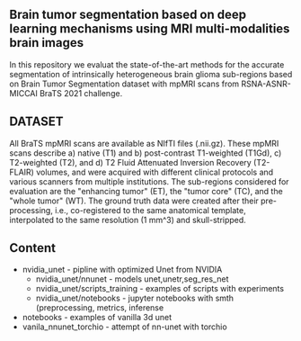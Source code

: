 ## Brain tumor segmentation based on deep learning mechanisms using MRI multi-modalities brain images
In this repository we evaluat the state-of-the-art methods for the accurate segmentation of intrinsically heterogeneous brain glioma sub-regions based on Brain Tumor Segmentation dataset with mpMRI scans from RSNA-ASNR-MICCAI BraTS 2021 challenge.

## DATASET
  All BraTS mpMRI scans are available as NIfTI files (.nii.gz). These mpMRI scans describe a) native (T1) and b) post-contrast T1-weighted (T1Gd), c) T2-weighted (T2), and d) T2 Fluid Attenuated Inversion Recovery (T2-FLAIR) volumes, and were acquired with different clinical protocols and various scanners from multiple institutions. The sub-regions considered for evaluation are the "enhancing tumor" (ET), the "tumor core" (TC), and the "whole tumor" (WT). The ground truth data were created after their pre-processing, i.e., co-registered to the same anatomical template, interpolated to the same resolution (1 mm^3) and skull-stripped.
 
## Content

* nvidia_unet - pipline with optimized Unet from NVIDIA
     * nvidia_unet/nnunet - models unet,unetr,seg_res_net
     * nvidia_unet/scripts_training - examples of scripts with experiments
     * nvidia_unet/notebooks - jupyter notebooks with smth (preprocessing, metrics, inferense
* notebooks - examples of vanilla 3d unet
* vanila_nnunet_torchio - attempt of nn-unet with torchio
 

